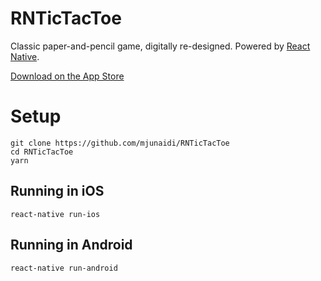 # RNTicTacToe

Classic paper-and-pencil game, digitally re-designed. Powered by [React Native](https://facebook.github.io/react-native/).

[Download on the App Store](https://itunes.apple.com/us/app/rn-tic-tac-toe/id1409186251)

# Setup
    git clone https://github.com/mjunaidi/RNTicTacToe
    cd RNTicTacToe
    yarn

## Running in iOS
    react-native run-ios

## Running in Android
    react-native run-android
